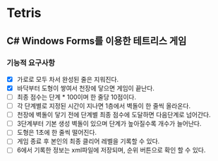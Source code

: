 # Tetris
## C# Windows Forms를 이용한 테트리스 게임

### 기능적 요구사항
 
- [X] 가로로 모두 차서 완성된 줄은 지워진다.   
- [X] 바닥부터 도형이 쌓여서 천장에 닿으면 게임이 끝난다.   
- [ ] 최종 점수는 단계 * 100이며 한 줄당 10점이다.   
- [ ] 각 단계별로 지정된 시간이 지나면 1층에서 벽돌이 한 줄씩 올라온다.   
- [ ] 천장에 벽돌이 닿기 전에 단계별 최종 점수에 도달하면 다음단계로 넘어간다.   
- [ ] 3단계부터 기본 생성 벽돌이 있으며 단계가 높아질수록 개수가 늘어난다.   
- [ ] 도형은 1초에 한 줄씩 떨어진다.   
- [ ] 게임 종료 후 본인의 최종 클리어 레벨을 기록할 수 있다.   
- [ ] 6에서 기록한 정보는 xml파일에 저장되며, 순위 버튼으로 확인 할 수 있다.   
